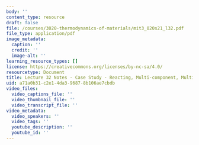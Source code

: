 ```yaml
---
body: ''
content_type: resource
draft: false
file: /courses/3020-thermodynamics-of-materials/mit3_020s21_l32.pdf
file_type: application/pdf
image_metadata:
  caption: ''
  credit: ''
  image-alt: ''
learning_resource_types: []
license: https://creativecommons.org/licenses/by-nc-sa/4.0/
resourcetype: Document
title: Lecture 32 Notes - Case Study - Reacting, Multi-component, Multi-phase Systems
uid: a71a0b31-c2e1-4da3-9687-8b106ae7cbdb
video_files:
  video_captions_file: ''
  video_thumbnail_file: ''
  video_transcript_file: ''
video_metadata:
  video_speakers: ''
  video_tags: ''
  youtube_description: ''
  youtube_id: ''
---
```

